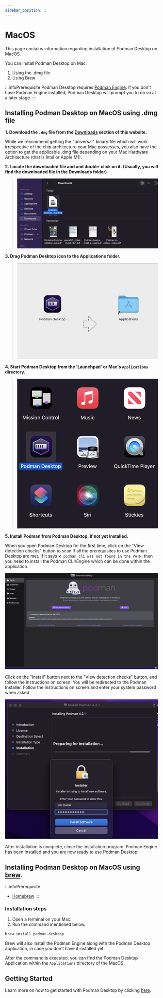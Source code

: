 ```yaml
---
sidebar_position: 3
---
```


# MacOS

This page contains information regarding installation of Podman Desktop on MacOS. 

You can install Podman Desktop on Mac:

1. Using the .dmg file 
2. Using Brew

:::infoPrerequisite
Podman Desktop requires [Podman Engine](https://docs.podman.io/en/latest/index.html). If you don't have Podman Engine installed, Podman Desktop will prompt you to do so at a later stage.
:::

## Installing Podman Desktop on MacOS using .dmg file

**1. Download the `.dmg` file from the [Downloads](/downloads/macos) section of this website.**

While we recommend getting the "universal" binary file which will work irrespective of the chip architecture your Mac possesses, you also have the option to get the applicable .dmg file depending on your Mac Hardware Architecture (that is Intel or Apple M1).

**2. Locate the downloaded file and and double-click on it. (Usually, you will find the downloaded file in the Downloads folder)**

> ![img0](img/download-dmg.png)

**3. Drag Podman Desktop icon to the Applications folder.**

> ![img1](img/click-and-drag.png)

**4. Start Podman Desktop from the 'Launchpad' or Mac's `Applications` directory.**

> ![img2](img/podman-desktop-app.png)

**5. Install Podman from Podman Desktop, if not yet installed.** 

When you open Podman Desktop for the first time, click on the "View detection checks" button to scan if all the prerequisites to use Podman Desktop are met. If it says `❌ podman cli was not found in the PATH`, then you need to install the Podman CLI/Engine which can be done within the application. 

![img3](img/pd-before-podman.png)

Click on the "Install" button next to the "View detection checks" button, and follow the instructions on screen. 
You will be redirected to the Podman Installer. Follow the instructions on screen and enter your system password when asked.

![img4](img/system-pass.png)

After installation is complete, close the installation program. Podman Engine has been installed and you are now ready to use Podman Desktop.

## Installing Podman Desktop on MacOS using [brew](https://brew.sh/).

:::infoPrerequisite
- [Homebrew](https://brew.sh/)
:::

### Installation steps

1. Open a terminal on your Mac.
2. Run the command mentioned below.

```sh
brew install podman-desktop
```

Brew will also install the Podman Engine along with the Podman Desktop application, in case you don't have it installed yet. 

After the command is executed, you can find the Podman Desktop Application within the `Applications` directory of the MacOS.

## Getting Started

Learn more on how to get started with Podman Desktop by clicking [here](/docs/getting-started/getting-started).


